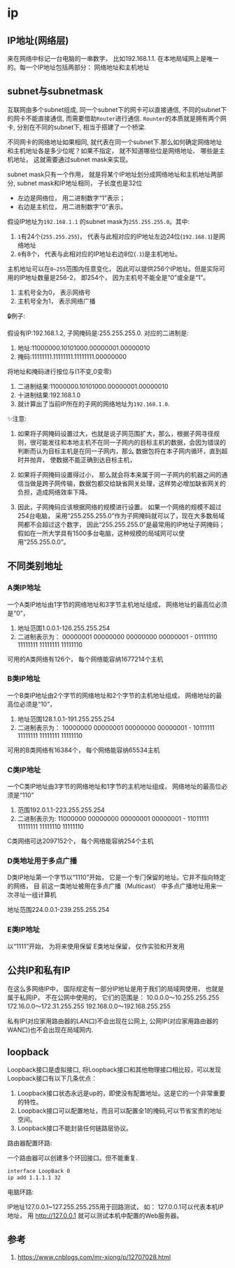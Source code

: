 # ip

## IP地址(网络层)

来在⽹络中标记⼀台电脑的⼀串数字， ⽐如192.168.1.1. 在本地局域⽹上是唯一的。每⼀个IP地址包括两部分： ⽹络地址和主机地址

## subnet与subnetmask

互联网由多个subnet组成, 同一个subnet下的网卡可以直接通信, 不同的subnet下的网卡不能直接通信, 而需要借助`Router`进行通信. `Rounter`的本质就是拥有两个网卡, 分别在不同的subnet下, 相当于搭建了一个桥梁.

不同网卡的网络地址如果相同, 就代表在同一个subnet下.那么如何确定⽹络地址和主机地址各是多少位呢？如果不指定， 就不知道哪些位是⽹络地址、 哪些是主机地址， 这就需要通过subnet mask来实现。

subnet mask只有⼀个作⽤， 就是将某个IP地址划分成⽹络地址和主机地址两部分, subnet mask和IP地址相同， ⼦⻓度也是32位

- 左边是⽹络位， ⽤⼆进制数字“1”表示；
- 右边是主机位， ⽤⼆进制数字“0”表示。

假设IP地址为`192.168.1.1` 的subnet mask为`255.255.255.0`。其中:

1. `1`有24个(`255.255.255`)， 代表与此相对应的IP地址左边24位(`192.168.1`)是⽹络地址
2. `0`有8个， 代表与此相对应的IP地址右边8位(`.1`)是主机地址。

主机地址可以在`0~255`范围内任意变化， 因此可以提供256个IP地址。但是实际可⽤的IP地址数量是256-2， 即254个， 因为主机号不能全是“0”或全是“1”。

1. 主机号全为0， 表示⽹络号
2. 主机号全为1， 表示⽹络⼴播

🔒例子:

假设有IP:192.168.1.2, 子网掩码是:255.255.255.0. 对应的二进制是:

1. 地址:11000000.10101000.00000001.00000010
2. 掩码:11111111.11111111.11111111.00000000

将地址和掩码进行按位与(1不变,0变零)

1. 二进制结果:11000000.10101000.00000001.00000010
2. 十进制结果:192.168.1.0
3. 就计算出了当前IP所在的子网的网络地址为`192.168.1.0`.



✨注意:

1. 如果将⼦⽹掩码设置过⼤，也就是说⼦⽹范围扩⼤，那么，根据⼦⽹寻径规则，很可能发往和本地主机不在同⼀⼦⽹内的⽬标主机的数据，会因为错误的判断⽽认为⽬标主机是在同⼀⼦⽹内，那么 数据包将在本⼦⽹内循环，直到超时并抛弃， 使数据不能正确到达⽬标主机， 

2. 如果将⼦⽹掩码设置得过⼩， 那么就会将本来属于同⼀⼦⽹内的机器之间的通信当做是跨⼦⽹传输，数据包都交给缺省⽹关处理，这样势必增加缺省⽹关的负担，造成⽹络效率下降。

3. 因此，⼦⽹掩码应该根据⽹络的规模进⾏设置。 如果⼀个⽹络的规模不超过254台电脑， 采⽤“255.255.255.0”作为⼦⽹掩码就可以了，现在⼤多数局域⽹都不会超过这个数字， 因此“255.255.255.0”是最常⽤的IP地址⼦⽹掩码； 假如在⼀所⼤学具有1500多台电脑，这种规模的局域⽹可以使⽤“255.255.0.0”。

## 不同类别地址

### A类IP地址

⼀个A类IP地址由1字节的⽹络地址和3字节主机地址组成， ⽹络地址的最⾼位必须是“0”，

1. 地址范围1.0.0.1-126.255.255.254
2. ⼆进制表示为： 00000001 00000000 00000000 00000001 - 01111110 11111111 11111111 11111110

可⽤的A类⽹络有126个， 每个⽹络能容纳1677214个主机

### B类IP地址

⼀个B类IP地址由2个字节的⽹络地址和2个字节的主机地址组成， ⽹络地址的最⾼位必须是“10”，

1. 地址范围128.1.0.1-191.255.255.254
2. ⼆进制表示为： 10000000 00000001 00000000 00000001 - 10111111 11111111 11111111 11111110

可⽤的B类⽹络有16384个， 每个⽹络能容纳65534主机

### C类IP地址

⼀个C类IP地址由3字节的⽹络地址和1字节的主机地址组成， ⽹络地址的最⾼位必须是“110”

1. 范围192.0.1.1-223.255.255.254
2. ⼆进制表示为: 11000000 00000000 00000001 00000001 - 11011111 11111111 11111110 11111110

C类⽹络可达2097152个， 每个⽹络能容纳254个主机

### D类地址⽤于多点⼴播

D类IP地址第⼀个字节以“1110”开始， 它是⼀个专⻔保留的地址。它并不指向特定的⽹络， ⽬ 前这⼀类地址被⽤在多点⼴播（Multicast） 中多点⼴播地址⽤来⼀次寻址⼀组计算机

地址范围224.0.0.1-239.255.255.254

### E类IP地址

以“1111”开始， 为将来使⽤保留
E类地址保留， 仅作实验和开发⽤


## 公共IP和私有IP

在这么多⽹络IP中， 国际规定有⼀部分IP地址是⽤于我们的局域⽹使⽤， 也就是属于私⽹IP， 不在公⽹中使⽤的， 它们的范围是：
10.0.0.0～10.255.255.255
172.16.0.0～172.31.255.255
192.168.0.0～192.168.255.255

私有IP(对应家用路由器的LAN口)不会出现在公网上, 公网IP(对应家用路由器的WAN口)也不会出现在局域网内.


## loopback

Loopback接口是虚拟接口, 将Loopback接口和其他物理接口相比较，可以发现Loopback接口有以下几条优点：

1. Loopback接口状态永远是up的，即使没有配置地址。这是它的一个非常重要的特性。
2. Loopback接口可以配置地址，而且可以配置全1的掩码,可以节省宝贵的地址空间。
3. Loopback接口不能封装任何链路层协议。



路由器配置环路: 

一个路由器可以创建多个环回接口。但不能重复.

```sh
interface LoopBack 0
ip add 1.1.1.1 32
```

电脑环路:

IP地址127.0.0.1~127.255.255.255⽤于回路测试，
如： 127.0.0.1可以代表本机IP地址， ⽤ http://127.0.0.1 就可以测试本机中配置的Web服务器。

## 参考

1. https://www.cnblogs.com/mr-xiong/p/12707028.html




